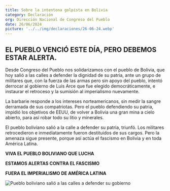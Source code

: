 ```yaml
---
title: Sobre la intentona golpista en Bolivia
category: Declaración
org: Dirección Nacional de Congreso del Pueblo
date: 26/06/2024
picture: '../../img/declaraciones/26-06-24.webp'
---
```

## EL PUEBLO VENCIÓ ESTE DÍA, PERO DEBEMOS ESTAR ALERTA.
Desde Congreso del Pueblo nos solidarizamos con el pueblo de Bolivia, que hoy salió a las calles a defender la dignidad de su patria, ante un grupo de militares que, con la fuerza de las armas pero sin apoyo del pueblo, intentó derrocar al gobierno de Luis Arce que fue elegido democráticamente, e instaurar el retroceso y la sumisión al imperialismo nuevamente.

La barbarie responde a los intereses norteamericanos, sin medir la sangre derramada de sus compatriotas. Pero el pueblo defendiendo su patria, impidió los objetivos de EEUU, de volver a Bolivia una gran mina a cielo abierto, para así robar todo su litio y minerales.

El pueblo boliviano salió a la calle a defender su patria, triunfó. Los militares retrocedieron e inmediatamente fueron destituidos de sus cargos. Pero la amenaza sigue presente, porque así actúa el fascismo en Bolivia y en toda América Latina.

**VIVA EL PUEBLO BOLIVIANO QUE LUCHA**

**ESTAMOS ALERTAS CONTRA EL FASCISMO**

**FUERA EL IMPERIALISMO DE AMÉRICA LATINA**

![Pueblo boliviano salió a las calles a defender su gobierno](https://i.imgur.com/DcWbguY.png)
